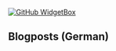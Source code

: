 [![GitHub WidgetBox](https://github-widgetbox.vercel.app/api/profile?username=mauricerenck&data=followers,repositories,stars,commits)](https://github.com/Jurredr/github-widgetbox)


## Blogposts (German)
<!-- BLOG-POST-LIST:START -->
<!-- BLOG-POST-LIST:END -->

<!--
**mauricerenck/mauricerenck** is a ✨ _special_ ✨ repository because its `README.md` (this file) appears on your GitHub profile.

Here are some ideas to get you started:

- 🔭 I’m currently working on ...
- 🌱 I’m currently learning ...
- 👯 I’m looking to collaborate on ...
- 🤔 I’m looking for help with ...
- 💬 Ask me about ...
- 📫 How to reach me: ...
- 😄 Pronouns: ...
- ⚡ Fun fact: ...
-->

